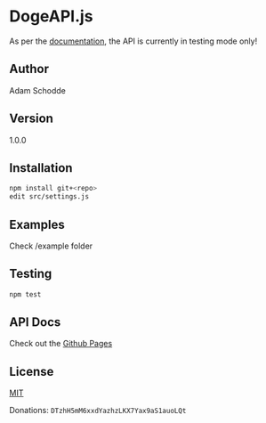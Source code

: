DogeAPI.js
==========

As per the [documentation](https://dogeapi.com/api_documentation), the API is currently in testing mode only!

Author
------
Adam Schodde

Version
-------
1.0.0

Installation
-----------
```bash
npm install git+<repo>
edit src/settings.js
```

Examples
--------
Check /example folder

Testing
-------
```bash
npm test
```

API Docs
--------
Check out the [Github Pages](http://brutalhonesty.github.io/dogeapi.js/)

License
-------
[MIT](http://www.tldrlegal.com/license/mit-license)


Donations: ```DTzhH5mM6xxdYazhzLKX7Yax9aS1auoLQt```
